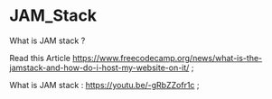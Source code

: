 # JAM_Stack

What is JAM stack ? 

Read this Article  https://www.freecodecamp.org/news/what-is-the-jamstack-and-how-do-i-host-my-website-on-it/  ;

What is JAM stack : https://youtu.be/-gRbZZofr1c ;
 




